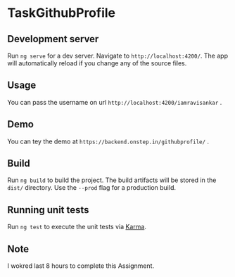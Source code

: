 # TaskGithubProfile

## Development server

Run `ng serve` for a dev server. Navigate to `http://localhost:4200/`. The app will automatically reload if you change any of the source files.

## Usage

You can pass the username on url `http://localhost:4200/iamravisankar` .


## Demo 

You can tey the demo at  `https://backend.onstep.in/githubprofile/` .

 
## Build

Run `ng build` to build the project. The build artifacts will be stored in the `dist/` directory. Use the `--prod` flag for a production build.

## Running unit tests

Run `ng test` to execute the unit tests via [Karma](https://karma-runner.github.io).

## Note


I wokred last 8 hours to complete this Assignment.